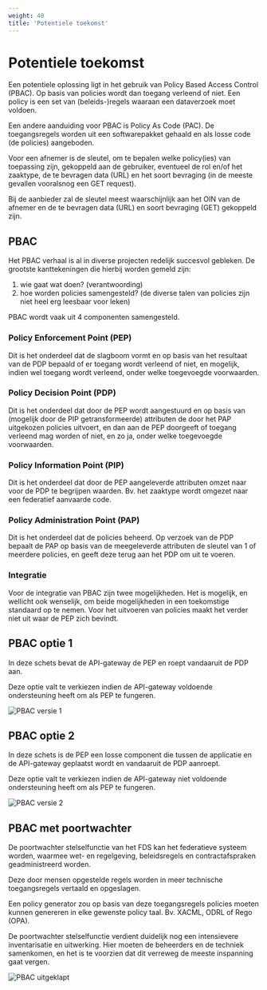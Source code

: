```yaml
---
weight: 40
title: 'Potentiele toekomst'
---
```


# Potentiele toekomst

Een potentiele oplossing ligt in het gebruik van Policy Based Access Control (PBAC).
Op basis van policies wordt dan toegang verleend of niet.
Een policy is een set van (beleids-)regels waaraan een dataverzoek moet voldoen.

Een andere aanduiding voor PBAC is Policy As Code (PAC).
De toegangsregels worden uit een softwarepakket gehaald en als losse code (de policies) aangeboden.

Voor een afnemer is de sleutel, om te bepalen welke policy(ies) van toepassing zijn, gekoppeld aan de gebruiker,
eventueel de rol en/of het zaaktype, de te bevragen data (URL) en het soort bevraging (in de meeste gevallen vooralsnog een GET request).

Bij de aanbieder zal de sleutel meest waarschijnlijk aan het OIN van de afnemer en de te bevragen data (URL) en soort bevraging (GET) gekoppeld zijn.

## PBAC

Het PBAC verhaal is al in diverse projecten redelijk succesvol gebleken.
De grootste kanttekeningen die hierbij worden gemeld zijn:
1. wie gaat wat doen? (verantwoording)
2. hoe worden policies samengesteld? (de diverse talen van policies zijn niet heel erg leesbaar voor leken)

PBAC wordt vaak uit 4 componenten samengesteld.

### Policy Enforcement Point (PEP)

Dit is het onderdeel dat de slagboom vormt en op basis van het resultaat van de PDP bepaald of er toegang wordt verleend of niet, 
en mogelijk, indien wel toegang wordt verleend, onder welke toegevoegde voorwaarden.

### Policy Decision Point (PDP)

Dit is het onderdeel dat door de PEP wordt aangestuurd en op basis van (mogelijk door de PIP getransformeerde) attributen de door het PAP uitgekozen policies uitvoert,
en dan aan de PEP doorgeeft of toegang verleend mag worden of niet, en zo ja, onder welke toegevoegde voorwaarden.

### Policy Information Point (PIP)

Dit is het onderdeel dat door de PEP aangeleverde attributen omzet naar voor de PDP te begrijpen waarden.
Bv. het zaaktype wordt omgezet naar een federatief aanvaarde code.

### Policy Administration Point (PAP)

Dit is het onderdeel dat de policies beheerd.
Op verzoek van de PDP bepaalt de PAP op basis van de meegeleverde attributen de sleutel van 1 of meerdere policies,
en geeft deze terug aan het PDP om uit te voeren.

### Integratie

Voor de integratie van PBAC zijn twee mogelijkheden.
Het is mogelijk, en wellicht ook wenselijk, om beide mogelijkheden in een toekomstige standaard op te nemen.
Voor het uitvoeren van policies maakt het verder niet uit waar de PEP zich bevindt. 

## PBAC optie 1

In deze schets bevat de API-gateway de PEP en roept vandaaruit de PDP aan.

Deze optie valt te verkiezen indien de API-gateway voldoende ondersteuning heeft om als PEP te fungeren.

![PBAC versie 1](/architecture/modern-auth-pbac1.png)

## PBAC optie 2

In deze schets is de PEP een losse component die tussen de applicatie en de API-gateway geplaatst wordt en vandaaruit de PDP aanroept.

Deze optie valt te verkiezen indien de API-gateway niet voldoende ondersteuning heeft om als PEP te fungeren.

![PBAC versie 2](/architecture/modern-auth-pbac2.png)

## PBAC met poortwachter

De poortwachter stelselfunctie van het FDS kan het federatieve systeem worden,
waarmee wet- en regelgeving, beleidsregels en contractafspraken geadministreerd worden.

Deze door mensen opgestelde regels worden in meer technische toegangsregels vertaald en opgeslagen.

Een policy generator zou op basis van deze toegangsregels policies moeten kunnen genereren in elke gewenste policy taal.
Bv. XACML, ODRL of Rego (OPA).

De poortwachter stelselfunctie verdient duidelijk nog een intensievere inventarisatie en uitwerking.
Hier moeten de beheerders en de techniek samenkomen, en het is te voorzien dat dit verreweg de meeste inspanning gaat vergen.

![PBAC uitgeklapt](/architecture/pbac1-poortwachter.png)
